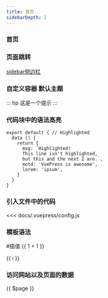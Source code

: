 ```yaml
---
title: 首页
sidebarDepth: 2
---
```


### 首页 <Badge text="私人笔记" type="warning"/> <Badge text="学习记录"/>

### 页面跳转
[sidebar侧边栏](/vuepress-note/sidebar)

### 自定义容器 默认主题
::: tip
这是一个提示
:::

### 代码块中的语法高亮
``` js{1,4,6-7}
export default { // Highlighted
  data () {
    return {
      msg: `Highlighted!
      This line isn't highlighted,
      but this and the next 2 are.`,
      motd: 'VuePress is awesome',
      lorem: 'ipsum',
    }
  }
}
```

### 引入文件中的代码 
<<< docs/.vuepress/config.js

### 模板语法
#插值
{{ 1 + 1 }}

<span v-for="i in 3">{{ i }} </span>

### 访问网站以及页面的数据
{{ $page }}

